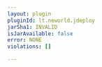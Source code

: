 ```yaml
---
layout: plugin
pluginId: lt.neworld.jdeploy
jarSha1: INVALID
isJarAvailable: false
error: NONE
violations: []

---
```

